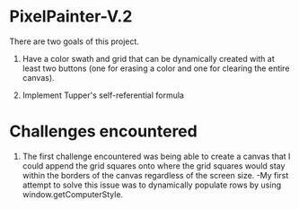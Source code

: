 # PixelPainter-V.2

There are two goals of this project.

1) Have a color swath and grid that can be dynamically created with at least two buttons (one for erasing a color and one for clearing the entire canvas).

2) Implement Tupper's self-referential formula

# Challenges encountered

1) The first challenge encountered was being able to create a canvas that I could append the grid squares onto where the grid squares would stay within the borders of the canvas regardless of the screen size.
    -My first attempt to solve this issue was to dynamically populate rows by using window.getComputerStyle.
